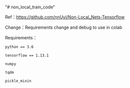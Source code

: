 "# non_local_train_code" 

Ref：https://github.com/nnUyi/Non-Local_Nets-Tensorflow

Change：Requirements change and debug to use in colab

Requirements：

    python == 3.6

    tensorflow == 1.13.1

    numpy

    tqdm

    pickle_mixin
